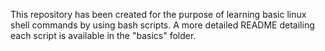 This repository has been created for the purpose of learning basic linux shell commands by using bash scripts. A more detailed README detailing each script is available in the "basics" folder.
